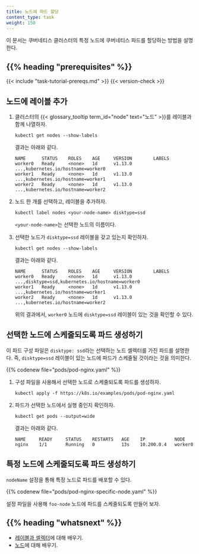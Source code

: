```yaml
---
title: 노드에 파드 할당
content_type: task
weight: 150
---
```


<!-- overview -->
이 문서는 쿠버네티스 클러스터의 특정 노드에 쿠버네티스 파드를 할당하는
방법을 설명한다.


## {{% heading "prerequisites" %}}


{{< include "task-tutorial-prereqs.md" >}} {{< version-check >}}



<!-- steps -->

## 노드에 레이블 추가

1. 클러스터의 {{< glossary_tooltip term_id="node" text="노드" >}}를 레이블과 함께 나열하자.

    ```shell
    kubectl get nodes --show-labels
    ```

    결과는 아래와 같다.

    ```shell
    NAME      STATUS    ROLES    AGE     VERSION        LABELS
    worker0   Ready     <none>   1d      v1.13.0        ...,kubernetes.io/hostname=worker0
    worker1   Ready     <none>   1d      v1.13.0        ...,kubernetes.io/hostname=worker1
    worker2   Ready     <none>   1d      v1.13.0        ...,kubernetes.io/hostname=worker2
    ```
1. 노드 한 개를 선택하고, 레이블을 추가하자.

    ```shell
    kubectl label nodes <your-node-name> disktype=ssd
    ```

    `<your-node-name>`는 선택한 노드의 이름이다.

1. 선택한 노드가 `disktype=ssd` 레이블을 갖고 있는지 확인하자.

    ```shell
    kubectl get nodes --show-labels
    ```

    결과는 아래와 같다.

    ```shell
    NAME      STATUS    ROLES    AGE     VERSION        LABELS
    worker0   Ready     <none>   1d      v1.13.0        ...,disktype=ssd,kubernetes.io/hostname=worker0
    worker1   Ready     <none>   1d      v1.13.0        ...,kubernetes.io/hostname=worker1
    worker2   Ready     <none>   1d      v1.13.0        ...,kubernetes.io/hostname=worker2
    ```

    위의 결과에서, `worker0` 노드에 `disktype=ssd` 레이블이 있는 것을
    확인할 수 있다.

## 선택한 노드에 스케줄되도록 파드 생성하기

이 파드 구성 파일은 `disktype: ssd`라는 선택하는 노드 셀렉터를 가진 파드를
설명한다.
즉, `disktype=ssd` 레이블이 있는 노드에 파드가 스케줄될 것이라는
것을 의미한다.

{{% codenew file="pods/pod-nginx.yaml" %}}

1. 구성 파일을 사용해서 선택한 노드로 스케줄되도록 파드를
   생성하자.

    ```shell
    kubectl apply -f https://k8s.io/examples/pods/pod-nginx.yaml
    ```

1. 파드가 선택한 노드에서 실행 중인지 확인하자.

    ```shell
    kubectl get pods --output=wide
    ```

    결과는 아래와 같다.

    ```shell
    NAME     READY     STATUS    RESTARTS   AGE    IP           NODE
    nginx    1/1       Running   0          13s    10.200.0.4   worker0
    ```

## 특정 노드에 스케줄되도록 파드 생성하기

`nodeName` 설정을 통해 특정 노드로 파드를 배포할 수 있다.

{{% codenew file="pods/pod-nginx-specific-node.yaml" %}}

설정 파일을 사용해 `foo-node` 노드에 파드를 스케줄되도록 만들어 보자.



## {{% heading "whatsnext" %}}

* [레이블과 셀렉터](/ko/docs/concepts/overview/working-with-objects/labels/)에 대해 배우기.
* [노드](/ko/docs/concepts/architecture/nodes/)에 대해 배우기.

